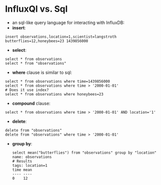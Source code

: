 # InfluxQl vs. Sql

* an sql-like query language for interacting with InfluxDB:
* **insert**:
```
insert observations,location=1,scientist=langstroth butterflies=12,honeybees=23 1439856000
```
* **select**:
```
select * from observations
select * from "observations"
```
* **where** clause is similar to sql:
```
select * from observations where time=1439856000
select * from observations where time > '2000-01-01'
# Does it use index?
select * from observations where honeybees=23
```
* **compound** clause:
```
select * from observations where time > '2000-01-01' AND location='1'
```
* **delete**:
```
delete from "observations"
delete from "observations" where time > '2000-01-01'
```
* **group by**:
  ```
  select mean("butterflies") from "observations" group by "location"
  name: observations
  # Results
  tags: location=1
  time mean
  ---- ----
  0    12
  ```

